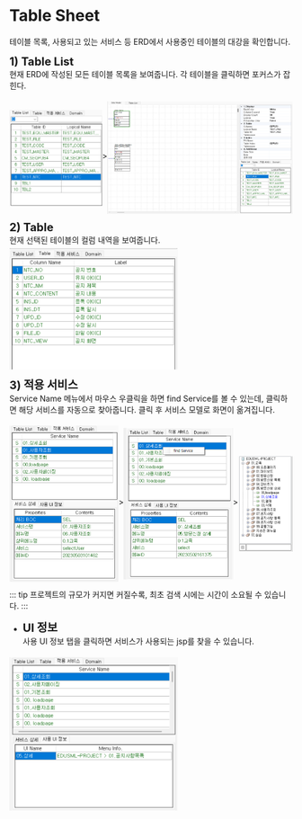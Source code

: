 # Table Sheet
테이블 목록, 사용되고 있는 서비스 등 ERD에서 사용중인 테이블의 대강을 확인합니다.

<b style="font-size: 20px">1) Table List </b><br/>
현재 ERD에 작성된 모든 테이블 목록을 보여줍니다. 각 테이블을 클릭하면 포커스가 잡힌다. <br/>
<div id="table" style="display: flex; align-items: center;">
    <div>
        <img src="../../.vuepress\public\documentation\data-model\DataModelStr\TableSheet\TableList(1).png" style="position: relative;top: 5px; width:200px">
    </div>
    <div> 
        <p> > </p>
    </div>
    <div>
        <img src="../../.vuepress\public\documentation\data-model\DataModelStr\TableSheet\TableList(2).png" style="position: relative;top: 5px; width:400px">
    </div>
</div>

<b style="font-size: 20px">2) Table</b><br/>
현재 선택된 테이블의 컬럼 내역을 보여줍니다. <br/>
<img src="../../.vuepress\public\documentation\data-model\DataModelStr\TableSheet\TableSheet.png" style="position: relative;top: 5px; width:300px">

<b style="font-size: 20px">3) 적용 서비스</b><br/>
Service Name 메뉴에서 마우스 우클릭을 하면 find Service를 볼 수 있는데, 클릭하면 해당 서비스를 자동으로 찾아줍니다. 클릭 후 서비스 모델로 화면이 옮겨집니다.
<div id="service" style="display: flex; align-items: center;">
    <div>
        <img src="../../.vuepress\public\documentation\data-model\DataModelStr\TableSheet\Service(1).png" style="position: relative;top: 5px; width:400px">
    </div>
    <div> 
        <p> > </p>
    </div>
    <div>
        <img src="../../.vuepress\public\documentation\data-model\DataModelStr\TableSheet\Service(2).png" style="position: relative;top: 5px; width:400px">
    </div>
    <div> 
        <p> > </p>
    </div>
    <div>
        <img src="../../.vuepress\public\documentation\data-model\DataModelStr\TableSheet\Service(3).png" style="position: relative;top: 5px; width:200px">
    </div>
</div>

<!-- Remark -->
::: tip <Badge type="tip" text="Remark" vertical="middle" /> 
프로젝트의 규모가 커지면 커질수록, 최초 검색 시에는 시간이 소요될 수 있습니다.
:::
<!-- -->

- <b style="font-size: 20px">UI 정보 </b><br/>
사용 UI 정보 탭을 클릭하면 서비스가 사용되는 jsp를 찾을 수 있습니다.
<img src="../../.vuepress\public\documentation\data-model\DataModelStr\TableSheet\UI.png" style="position: relative;top: 5px; width:300px">